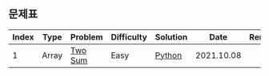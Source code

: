 ## 문제표



| Index | Type | Problem | Difficulty | Solution | Date | Remark |
| ----- | ---- | ------- | ---------- | -------- | ----- | ------ |
|   1   | Array |  [Two Sum](https://leetcode.com/problems/two-sum/)  |  Easy | [Python](https://github.com/terri1102/algorithm_self_study/blob/main/leetcode/Array/two_sum.md) | 2021.10.08 | |

